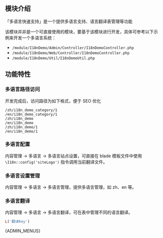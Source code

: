 ## 模块介绍

「多语言快速支持」是一个提供多语言支持、语言翻译表管理等功能

该模块并非是一个可直接使用的模块，要基于该模块进行开发，具体可参考以下示例来开发一个多语言系统：

- `/module/I18nDemo/Admin/Controller/I18nDemoController.php`
- `/module/I18nDemo/Web/Controller/I18nDemoController.php`
- `/module/I18nDemo/Util/I18nDemoUtil.php`

## 功能特性

### 多语言路径访问

开发完成后，访问路径为如下格式，便于 SEO 优化

```
/zh/i18n_demo_category/1
/en/i18n_demo_category/1
/zh/i18n_demo
/en/i18n_demo
/zh/i18n_demo/1
/en/i18n_demo/1
```

### 多语言配置

内容管理 → 多语言 → 多语言站点设置，可直接在 blade 模板文件中使用 `\I18n::config('siteLogo')` 指令调用当前翻译文件。


### 多语言设置管理

内容管理 → 多语言 → 多语言管理，提供多语言管理，如 zh、en 等。


### 多语言翻译

内容管理 → 多语言 → 多语言翻译，可在表中管理不同的语言翻译。

```php
L('翻译Key')
```

{ADMIN_MENUS}
